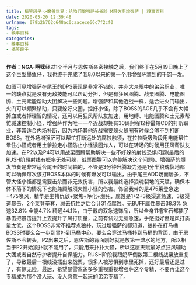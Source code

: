 ```yaml
---
title: 搞笑段子->魔兽世界：给咱们增强萨长长脸 M恩佐斯增强萨 | 糗事百科
date: 2020-05-20 12:39:48
urlname: 079b2b762c648ac0caacece66c7f2cf0
tags: 
- 糗事百科
categories:
- 糗事百科
- 搞笑段子
---
```

**作者：NGA-啊咪**经过1个半月与恩佐斯亲密接触之后，我们终于在5月19日晚上了这个巨型墨鱼仔，我也终于完成了我8.0以来的第一个用增强萨拿到的千钧一发。

如图可见增强萨在尾王的DPS表现是非常不错的，并非大众眼中的弟弟职业，唯一的缺点就是没有无敌技能可以帮助分担，但是有狂风图腾、战栗图腾、电能图腾、土元素能帮助大团解决一些问题。增强萨和其他近战一样，适合进火门输出，火门可以频繁移动，只要躲好火圈，控好小怪，除了BOSS的AOE几乎不会有大幅掉血或者掉理智的情况，还可以用狂风帮队友加速，用地缚、电能图腾和土元素帮忙减速控制小怪，增强萨作为唯一一个近战却拥有30码射程12秒最短CD的打断职业，非常适合内场补断，因为内场其他近战需要躲火躲圈有时候会够不到打断BOSS。在外场增强萨可以帮忙打断远处的腐蚀触须，在拉拉吸吸阶段用电能帮忙晕住小怪或者用土爹拉走小怪防止小怪读圈炸人，可以在转场的时候用狂风帮队友加速。在P2以及P4可以用战栗图腾帮助解决一些不好躲的射线恐惧问题(最后的RUSH阶段射线有概率无处可躲，战栗图腾可以完美解决这个问题)。增强萨的爆发节奏是非常适合尾王的时间轴的，不管是3分钟升腾凝力还是1分半狼魂裂地都可以确保每次该打BOSS本体的时候有爆发可以输出，由于尾王ADD场面居多，不管大怪小怪都是需要击杀而非无效伤害，所以我最终选择狼魂裂地的天赋，确保本体不落下的情况下也能兼顾触须大怪小怪的伤害。饰品我带的是475莱登急速+475唤风，精华是主槽仇敌+聚焦+净化+濒死，腐蚀是1+2+3级渠道急速，3级渠道暴击，2个莱登拳套，减去抗性之后合计31点腐蚀。无BUFF属性暴击38.3% 急速32.8% 全能4.7% 精通44.1%，由于戴的双急速饰品，所以全身11槽宝石都插了暴击把暴击提升上去提升了风打质量，之前有试过无脑急速，手感挺好但是风打质量太低。这个BOSS非常不推荐点狼扑，玩过增强萨的都知道，狼扑在打马桶BOSS时要么会一步到胃扑到马桶中心，要么会穿过马桶扑到马桶的背面，由于恩佐斯不会转头，P2出来之后，恩佐斯的背面刚好就是放第一滩水的地方，所以相当于P2开始狼扑就不能用了，只能用来扑扑大怪，所以这层天赋最好点狂风辅助大团或者自然守护者提升自保能力。RUSH阶段我跟奶萨倒数第二根线战栗放重复了，导致最后一根线没插出来战栗，很多人被恐惧到水里死掉，还好最后还是过了，有惊无险。最后，希望暴雪爸爸多多重视重视增强萨这个专精，不要再让这个专精成为那个没人玩、没人愿意一起玩的弟弟专精了。


